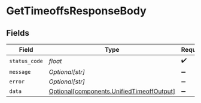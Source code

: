 # GetTimeoffsResponseBody


## Fields

| Field                                                                                        | Type                                                                                         | Required                                                                                     | Description                                                                                  |
| -------------------------------------------------------------------------------------------- | -------------------------------------------------------------------------------------------- | -------------------------------------------------------------------------------------------- | -------------------------------------------------------------------------------------------- |
| `status_code`                                                                                | *float*                                                                                      | :heavy_check_mark:                                                                           | N/A                                                                                          |
| `message`                                                                                    | *Optional[str]*                                                                              | :heavy_minus_sign:                                                                           | N/A                                                                                          |
| `error`                                                                                      | *Optional[str]*                                                                              | :heavy_minus_sign:                                                                           | N/A                                                                                          |
| `data`                                                                                       | [Optional[components.UnifiedTimeoffOutput]](../../models/components/unifiedtimeoffoutput.md) | :heavy_minus_sign:                                                                           | N/A                                                                                          |